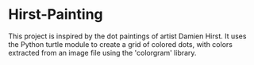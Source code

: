 # Hirst-Painting
This project is inspired by the dot paintings of artist Damien Hirst. It uses the Python turtle module to create a grid of colored dots, with colors extracted from an image file using the 'colorgram' library.
